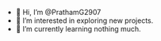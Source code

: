 - 👋 Hi, I’m @PrathamG2907
- 👀 I’m interested in exploring new projects.
- 🌱 I’m currently learning nothing much.

<!---
PrathamG2907/PrathamG2907 is a ✨ special ✨ repository because its `README.md` (this file) appears on your GitHub profile.
You can click the Preview link to take a look at your changes.
--->
